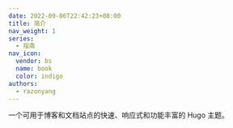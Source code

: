 ```yaml
---
date: 2022-09-06T22:42:23+08:00
title: 简介
nav_weight: 1
series:
  - 指南
nav_icon:
  vendor: bs
  name: book
  color: indigo
authors:
  - razonyang
---
```


一个可用于博客和文档站点的快速、响应式和功能丰富的 Hugo 主题。
